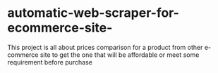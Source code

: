 # automatic-web-scraper-for-ecommerce-site-
This project is all about prices comparison for a product from other e-commerce site to get the one that will be affordable or meet some requirement before purchase 
